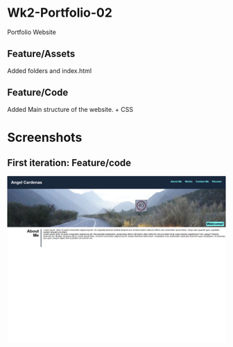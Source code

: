 # Wk2-Portfolio-02
Portfolio Website 
## Feature/Assets
Added folders and index.html
## Feature/Code
Added Main structure of the website. + CSS

# Screenshots
## First iteration: Feature/code
![Alt text](./assets/Images/Iteration/image.png)
